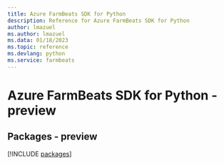 ```yaml
---
title: Azure FarmBeats SDK for Python
description: Reference for Azure FarmBeats SDK for Python
author: lmazuel
ms.author: lmazuel
ms.data: 01/18/2023
ms.topic: reference
ms.devlang: python
ms.service: farmbeats
---
```

# Azure FarmBeats SDK for Python - preview
## Packages - preview
[!INCLUDE [packages](farmbeats-index.md)]